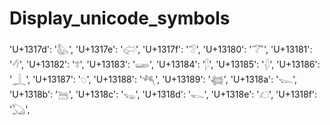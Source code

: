 # Display_unicode_symbols


 'U+1317d': '𓅽',
 'U+1317e': '𓅾',
 'U+1317f': '𓅿',
 'U+13180': '𓆀',
 'U+13181': '𓆁',
 'U+13182': '𓆂',
 'U+13183': '𓆃',
 'U+13184': '𓆄',
 'U+13185': '𓆅',
 'U+13186': '𓆆',
 'U+13187': '𓆇',
 'U+13188': '𓆈',
 'U+13189': '𓆉',
 'U+1318a': '𓆊',
 'U+1318b': '𓆋',
 'U+1318c': '𓆌',
 'U+1318d': '𓆍',
 'U+1318e': '𓆎',
 'U+1318f': '𓆏',
